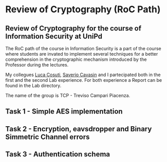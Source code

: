 # Review of Cryptography (RoC Path)
## Review of Cryptography for the course of Information Security at UniPd

The RoC path of the course in Information Security is a part of the course where students are invated to implement several techniques for a better comprehension in the cryptographic mechanism introduced by the Professor during the lectures.

My collegues [Luca Cosuti](https://github.com/lucaatme), [Saverio Cavasin](https://github.com/SvrCvs) and I partecipated both in the first and the second Lab experience. For both experience a Report can be found in the Lab directory.

The name of the group is TCP - Treviso Campari Piacenza.

## Task 1 - Simple AES implementation

## Task 2 - Encryption, eavsdropper and Binary Simmetric Channel errors

## Task 3 - Authentication schema
